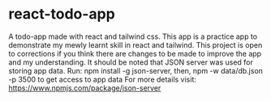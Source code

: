 # react-todo-app
A todo-app made with react and tailwind css.
This app is a practice app to demonstrate my mewly learnt skill in react and tailwind.
This project is open to corrections if you think there are changes to be made to improve the app and my understanding.
It should be noted that JSON server was used for storing app data.
Run:
npm install -g json-server, then,
npm -w data/db.json -p 3500 to get access to app data
For more details visit: https://www.npmjs.com/package/json-server
